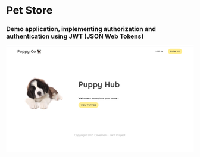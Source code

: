 # Pet Store

### Demo application, implementing authorization and authentication using JWT (JSON Web Tokens)

![Screenshot](/public/screenshot.png)